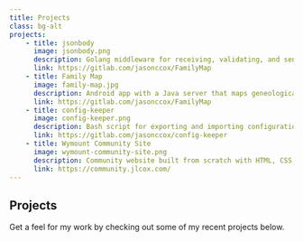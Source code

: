 ```yaml
---
title: Projects
class: bg-alt
projects: 
    - title: jsonbody
      image: jsonbody.png
      description: Golang middleware for receiving, validating, and sending JSON
      link: https://gitlab.com/jasonccox/FamilyMap
    - title: Family Map
      image: family-map.jpg
      description: Android app with a Java server that maps geneological data
      link: https://gitlab.com/jasonccox/FamilyMap
    - title: config-keeper
      image: config-keeper.png
      description: Bash script for exporting and importing configuration files
      link: https://gitlab.com/jasonccox/config-keeper
    - title: Wymount Community Site
      image: wymount-community-site.png
      description: Community website built from scratch with HTML, CSS, and JavaScript
      link: https://community.jlcox.com/
---
```


## Projects
Get a feel for my work by checking out some of my recent projects below.